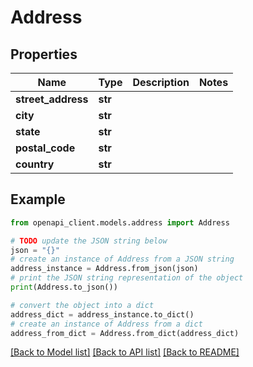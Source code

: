 # Address


## Properties

Name | Type | Description | Notes
------------ | ------------- | ------------- | -------------
**street_address** | **str** |  | 
**city** | **str** |  | 
**state** | **str** |  | 
**postal_code** | **str** |  | 
**country** | **str** |  | 

## Example

```python
from openapi_client.models.address import Address

# TODO update the JSON string below
json = "{}"
# create an instance of Address from a JSON string
address_instance = Address.from_json(json)
# print the JSON string representation of the object
print(Address.to_json())

# convert the object into a dict
address_dict = address_instance.to_dict()
# create an instance of Address from a dict
address_from_dict = Address.from_dict(address_dict)
```
[[Back to Model list]](../README.md#documentation-for-models) [[Back to API list]](../README.md#documentation-for-api-endpoints) [[Back to README]](../README.md)


